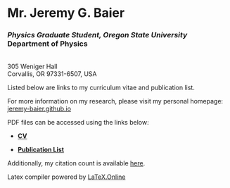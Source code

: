 # Mr. Jeremy G. Baier 
### *Physics Graduate Student, Oregon State University* <br/>Department of Physics 
<br/> 305 Weniger Hall <br/> Corvallis, OR 97331-6507, USA

Listed below are links to my curriculum vitae and publication list.

For more information on my research, please visit my personal homepage: [jeremy-baier.github.io](http://jeremy-baier.github.io/)

PDF files can be accessed using the links below:

- [**CV**](https://latexonline.cc/compile?git=https%3A%2F%2Fgithub.com%2Fjeremy-baier%2Fcv&target=baier_cv%2Fbaier_cv.tex&command=pdflatex&trackId=1601360428093)

- [**Publication List**](https://latexonline.cc/compile?git=https%3A%2F%2Fgithub.com%2Fjeremy-baier%2Fcv&target=baier_cv%2Fbaier_publist.tex&command=pdflatex&trackId=1601360518616)

Additionally, my citation count is available [here](https://scholar.google.com/citations?hl=en&user=CbNY_MYAAAAJ).

Latex compiler powered by [LaTeX.Online](https://latexonline.cc/)
